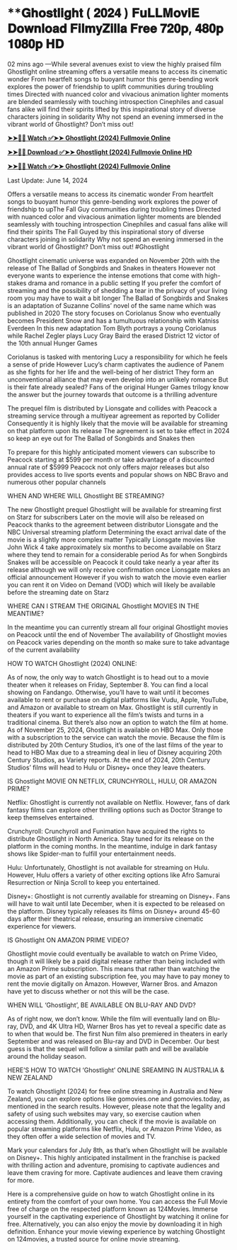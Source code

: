 # **𝐆𝐡𝐨𝐬𝐭𝐥𝐢𝐠𝐡𝐭 ( 𝟐𝟎𝟐𝟒 ) 𝐅𝐮𝐋𝐋𝐌𝐨𝐯𝐢𝐄 𝐃𝐨𝐰𝐧𝐥𝐨𝐚𝐝 𝐅𝐢𝐥𝐦𝐲𝐙𝐢𝐥𝐥𝐚 𝐅𝐫𝐞𝐞 𝟕𝟐𝟎𝐩, 𝟒𝟖𝟎𝐩 𝟏𝟎𝟖𝟎𝐩 𝐇𝐃

02 mins ago —While several avenues exist to view the highly praised film Ghostlight online streaming offers a versatile means to access its cinematic wonder From heartfelt songs to buoyant humor this genre-bending work explores the power of friendship to uplift communities during troubling times Directed with nuanced color and vivacious animation lighter moments are blended seamlessly with touching introspection Cinephiles and casual fans alike will find their spirits lifted by this inspirational story of diverse characters joining in solidarity Why not spend an evening immersed in the vibrant world of Ghostlight? Don’t miss out!

**[➤➤🔴📱 Watch ✅➤➤ Ghostlight (2024) Fullmovie Online](https://cutt.ly/2w3eIack)**

**[➤➤🔴📱 Download ✅➤➤ Ghostlight (2024) Fullmovie Online HD](https://cutt.ly/2w3eIack)**

**[➤➤🔴📱 Watch ✅➤➤ Ghostlight (2024) Fullmovie Online](https://cutt.ly/2w3eIack)**

Last Update: June 14, 2024

Offers a versatile means to access its cinematic wonder From heartfelt songs to buoyant humor this genre-bending work explores the power of friendship to upThe Fall Guy communities during troubling times Directed with nuanced color and vivacious animation lighter moments are blended seamlessly with touching introspection Cinephiles and casual fans alike will find their spirits The Fall Guyed by this inspirational story of diverse characters joining in solidarity Why not spend an evening immersed in the vibrant world of Ghostlight? Don’t miss out! #Ghostlight

Ghostlight cinematic universe was expanded on November 20th with the release of The Ballad of Songbirds and Snakes in theaters However not everyone wants to experience the intense emotions that come with high-stakes drama and romance in a public setting If you prefer the comfort of streaming and the possibility of shedding a tear in the privacy of your living room you may have to wait a bit longer The Ballad of Songbirds and Snakes is an adaptation of Suzanne Collins’ novel of the same name which was published in 2020 The story focuses on Coriolanus Snow who eventually becomes President Snow and has a tumultuous relationship with Katniss Everdeen In this new adaptation Tom Blyth portrays a young Coriolanus while Rachel Zegler plays Lucy Gray Baird the erased District 12 victor of the 10th annual Hunger Games

Coriolanus is tasked with mentoring Lucy a responsibility for which he feels a sense of pride However Lucy’s charm captivates the audience of Panem as she fights for her life and the well-being of her district They form an unconventional alliance that may even develop into an unlikely romance But is their fate already sealed? Fans of the original Hunger Games trilogy know the answer but the journey towards that outcome is a thrilling adventure

The prequel film is distributed by Lionsgate and collides with Peacock a streaming service through a multiyear agreement as reported by Collider Consequently it is highly likely that the movie will be available for streaming on that platform upon its release The agreement is set to take effect in 2024 so keep an eye out for The Ballad of Songbirds and Snakes then

To prepare for this highly anticipated moment viewers can subscribe to Peacock starting at $599 per month or take advantage of a discounted annual rate of $5999 Peacock not only offers major releases but also provides access to live sports events and popular shows on NBC Bravo and numerous other popular channels

WHEN AND WHERE WILL Ghostlight BE STREAMING?

The new Ghostlight prequel Ghostlight will be available for streaming first on Starz for subscribers Later on the movie will also be released on Peacock thanks to the agreement between distributor Lionsgate and the NBC Universal streaming platform Determining the exact arrival date of the movie is a slightly more complex matter Typically Lionsgate movies like John Wick 4 take approximately six months to become available on Starz where they tend to remain for a considerable period As for when Songbirds Snakes will be accessible on Peacock it could take nearly a year after its release although we will only receive confirmation once Lionsgate makes an official announcement However if you wish to watch the movie even earlier you can rent it on Video on Demand (VOD) which will likely be available before the streaming date on Starz

WHERE CAN I STREAM THE ORIGINAL Ghostlight MOVIES IN THE MEANTIME?

In the meantime you can currently stream all four original Ghostlight movies on Peacock until the end of November The availability of Ghostlight movies on Peacock varies depending on the month so make sure to take advantage of the current availability

HOW TO WATCH Ghostlight (2024) ONLINE:

As of now, the only way to watch Ghostlight is to head out to a movie theater when it releases on Friday, September 8. You can find a local showing on Fandango. Otherwise, you’ll have to wait until it becomes available to rent or purchase on digital platforms like Vudu, Apple, YouTube, and Amazon or available to stream on Max. Ghostlight is still currently in theaters if you want to experience all the film’s twists and turns in a traditional cinema. But there’s also now an option to watch the film at home. As of November 25, 2024, Ghostlight is available on HBO Max. Only those with a subscription to the service can watch the movie. Because the film is distributed by 20th Century Studios, it’s one of the last films of the year to head to HBO Max due to a streaming deal in lieu of Disney acquiring 20th Century Studios, as Variety reports. At the end of 2024, 20th Century Studios’ films will head to Hulu or Disney+ once they leave theaters.

IS Ghostlight MOVIE ON NETFLIX, CRUNCHYROLL, HULU, OR AMAZON PRIME?

Netflix: Ghostlight is currently not available on Netflix. However, fans of dark fantasy films can explore other thrilling options such as Doctor Strange to keep themselves entertained.

Crunchyroll: Crunchyroll and Funimation have acquired the rights to distribute Ghostlight in North America. Stay tuned for its release on the platform in the coming months. In the meantime, indulge in dark fantasy shows like Spider-man to fulfill your entertainment needs.

Hulu: Unfortunately, Ghostlight is not available for streaming on Hulu. However, Hulu offers a variety of other exciting options like Afro Samurai Resurrection or Ninja Scroll to keep you entertained.

Disney+: Ghostlight is not currently available for streaming on Disney+. Fans will have to wait until late December, when it is expected to be released on the platform. Disney typically releases its films on Disney+ around 45-60 days after their theatrical release, ensuring an immersive cinematic experience for viewers.

IS Ghostlight ON AMAZON PRIME VIDEO?

Ghostlight movie could eventually be available to watch on Prime Video, though it will likely be a paid digital release rather than being included with an Amazon Prime subscription. This means that rather than watching the movie as part of an existing subscription fee, you may have to pay money to rent the movie digitally on Amazon. However, Warner Bros. and Amazon have yet to discuss whether or not this will be the case.

WHEN WILL ‘Ghostlight’, BE AVAILABLE ON BLU-RAY AND DVD?

As of right now, we don’t know. While the film will eventually land on Blu-ray, DVD, and 4K Ultra HD, Warner Bros has yet to reveal a specific date as to when that would be. The first Nun film also premiered in theaters in early September and was released on Blu-ray and DVD in December. Our best guess is that the sequel will follow a similar path and will be available around the holiday season.

HERE’S HOW TO WATCH ‘Ghostlight’ ONLINE SREAMING IN AUSTRALIA & NEW ZEALAND

To watch Ghostlight (2024) for free online streaming in Australia and New Zealand, you can explore options like gomovies.one and gomovies.today, as mentioned in the search results. However, please note that the legality and safety of using such websites may vary, so exercise caution when accessing them. Additionally, you can check if the movie is available on popular streaming platforms like Netflix, Hulu, or Amazon Prime Video, as they often offer a wide selection of movies and TV.

Mark your calendars for July 8th, as that’s when Ghostlight will be available on Disney+. This highly anticipated installment in the franchise is packed with thrilling action and adventure, promising to captivate audiences and leave them craving for more. Captivate audiences and leave them craving for more.

Here is a comprehensive guide on how to watch Ghostlight online in its entirety from the comfort of your own home. You can access the Full Movie free of charge on the respected platform known as 124Movies. Immerse yourself in the captivating experience of Ghostlight by watching it online for free. Alternatively, you can also enjoy the movie by downloading it in high definition. Enhance your movie viewing experience by watching Ghostlight on 124movies, a trusted source for online movie streaming.
